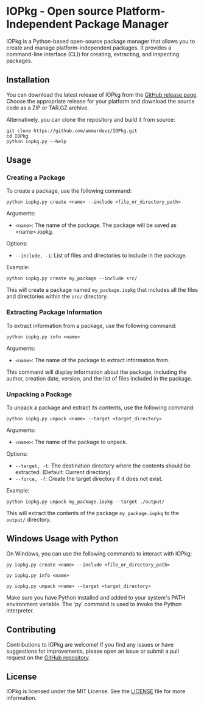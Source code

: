 <h1>IOPkg - Open source Platform-Independent Package Manager</h1>

<p>IOPkg is a Python-based open-source package manager that allows you to create and manage platform-independent packages. It provides a command-line interface (CLI) for creating, extracting, and inspecting packages.</p>

<h2>Installation</h2>

<p>You can download the latest release of IOPkg from the <a href="https://github.com/ammardevz/IOPkg/releases">GitHub release page</a>. Choose the appropriate release for your platform and download the source code as a ZIP or TAR.GZ archive.</p>

<p>Alternatively, you can clone the repository and build it from source:</p>

<pre><code>git clone https://github.com/ammardevz/IOPkg.git
cd IOPkg
python iopkg.py --help
</code></pre>

<h2>Usage</h2>

<h3>Creating a Package</h3>

<p>To create a package, use the following command:</p>

<pre><code>python iopkg.py create &lt;name&gt; --include &lt;file_or_directory_path&gt;</code></pre>

<p>Arguments:</p>
<ul>
  <li><code>&lt;name&gt;</code>: The name of the package. The package will be saved as &lt;name&gt;.iopkg.</li>
</ul>

<p>Options:</p>
<ul>
  <li><code>--include, -i</code>: List of files and directories to include in the package.</li>
</ul>

<p>Example:</p>

<pre><code>python iopkg.py create my_package --include src/</code></pre>

<p>This will create a package named <code>my_package.iopkg</code> that includes all the files and directories within the <code>src/</code> directory.</p>

<h3>Extracting Package Information</h3>

<p>To extract information from a package, use the following command:</p>

<pre><code>python iopkg.py info &lt;name&gt;</code></pre>

<p>Arguments:</p>
<ul>
  <li><code>&lt;name&gt;</code>: The name of the package to extract information from.</li>
</ul>

<p>This command will display information about the package, including the author, creation date, version, and the list of files included in the package.</p>

<h3>Unpacking a Package</h3>

<p>To unpack a package and extract its contents, use the following command:</p>

<pre><code>python iopkg.py unpack &lt;name&gt; --target &lt;target_directory&gt;</code></pre>

<p>Arguments:</p>
<ul>
  <li><code>&lt;name&gt;</code>: The name of the package to unpack.</li>
</ul>

<p>Options:</p>
<ul>
  <li><code>--target, -t</code>: The destination directory where the contents should be extracted. (Default: Current directory)</li>
  <li><code>--force, -f</code>: Create the target directory if it does not exist.</li>
</ul>

<p>Example:</p>

<pre><code>python iopkg.py unpack my_package.iopkg --target ./output/</code></pre>

<p>This will extract the contents of the package <code>my_package.iopkg</code> to the <code>output/</code> directory.</p>

<h2>Windows Usage with Python</h2>

<p>On Windows, you can use the following commands to interact with IOPkg:</p>

<pre><code>py iopkg.py create &lt;name&gt; --include &lt;file_or_directory_path&gt;</code></pre>
<pre><code>py iopkg.py info &lt;name&gt;</code></pre>
<pre><code>py iopkg.py unpack &lt;name&gt; --target &lt;target_directory&gt;</code></pre>

<p>Make sure you have Python installed and added to your system's PATH environment variable. The 'py' command is used to invoke the Python interpreter.</p>

<h2>Contributing</h2>

<p>Contributions to IOPkg are welcome! If you find any issues or have suggestions for improvements, please open an issue or submit a pull request on the <a href="https://github.com/ammardevz/IOPkg">GitHub repository</a>.</p>

<h2>License</h2>

<p>IOPkg is licensed under the MIT License. See the <a href="LICENSE">LICENSE</a> file for more information.</p>
